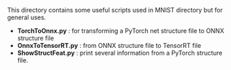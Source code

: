 This directory contains some useful scripts used in MNIST directory but for general uses.

- **TorchToOnnx.py** : for transforming a PyTorch net structure file to ONNX structure file
- **OnnxToTensorRT.py** : from ONNX structure file to TensorRT file
- **ShowStructFeat.py** : print several information from a PyTorch structure file.

